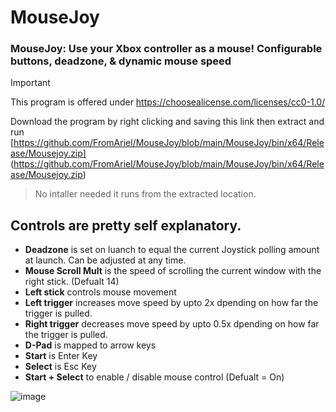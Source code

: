 # MouseJoy
### MouseJoy: Use your Xbox controller as a mouse! Configurable buttons, deadzone, & dynamic mouse speed

> [!IMPORTANT]
>This program is offered under https://choosealicense.com/licenses/cc0-1.0/

Download the program by right clicking and saving this link then extract and run [https://github.com/FromAriel/MouseJoy/blob/main/MouseJoy/bin/x64/Release/Mousejoy.zip] (https://github.com/FromAriel/MouseJoy/blob/main/MouseJoy/bin/x64/Release/Mousejoy.zip)
> No intaller needed it runs from the extracted location.

## Controls are pretty self explanatory.

- **Deadzone** is set on luanch to equal the current Joystick polling amount at launch. Can be adjusted at any time.
- **Mouse Scroll Mult** is the speed of scrolling the current window with the right stick. (Defualt 14)
- **Left stick** controls mouse movement 
- **Left trigger** increases move speed by upto 2x dpending on how far the trigger is pulled.
- **Right trigger** decreases move speed by upto 0.5x dpending on how far the trigger is pulled.
- **D-Pad** is mapped to arrow keys
- **Start** is Enter Key
- **Select** is Esc Key
- **Start + Select** to enable / disable mouse control (Defualt = On)

![image](https://github.com/FromAriel/MouseJoy/assets/52693758/b2dc7505-e431-412b-aea0-eb916a9f8ed0)


